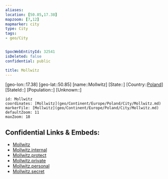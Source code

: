 ```yaml
---
aliases: 
location: [50.85,17.38]
mapzoom: [7,12] 
mapmarker: city 
type: City
tags:
- geo/City


SpocWebEntityId: 32541
isDeleted: false
confidential: public

title: Mollwitz
---
```

[geo-lon::17.38]
[geo-lat::50.85]
[name::Mollwitz]
[State::]
[Country::[Poland](geo/Continent/Europe/Poland.md)]
[StateId::]
[Population::]
[Unknown::]


```leaflet
id: Mollwitz
coordinates: [Mollwitz](geo/Continent/Europe/Poland/City/Mollwitz.md)
markerFile: [Mollwitz](geo/Continent/Europe/Poland/City/Mollwitz.md)
defaultZoom: 11 
maxZoom: 18
```


## Confidential Links & Embeds: 
- [Mollwitz](../../../../../../_public/geo/Continent/Europe/Poland/City/Mollwitz.md) 
- [Mollwitz.internal](../../../../../../_internal/geo/Continent/Europe/Poland/City/Mollwitz.internal.md) 
- [Mollwitz.protect](../../../../../../_protect/geo/Continent/Europe/Poland/City/Mollwitz.protect.md) 
- [Mollwitz.private](../../../../../../_private/geo/Continent/Europe/Poland/City/Mollwitz.private.md) 
- [Mollwitz.personal](../../../../../../_personal/geo/Continent/Europe/Poland/City/Mollwitz.personal.md) 
- [Mollwitz.secret](../../../../../../_secret/geo/Continent/Europe/Poland/City/Mollwitz.secret.md) 
